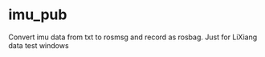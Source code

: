 # imu_pub
Convert imu data from txt to rosmsg and record as rosbag.
Just for LiXiang data
test windows